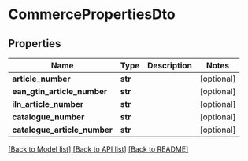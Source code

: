 # CommercePropertiesDto

## Properties
Name | Type | Description | Notes
------------ | ------------- | ------------- | -------------
**article_number** | **str** |  | [optional] 
**ean_gtin_article_number** | **str** |  | [optional] 
**iln_article_number** | **str** |  | [optional] 
**catalogue_number** | **str** |  | [optional] 
**catalogue_article_number** | **str** |  | [optional] 

[[Back to Model list]](../README.md#documentation-for-models) [[Back to API list]](../README.md#documentation-for-api-endpoints) [[Back to README]](../README.md)


